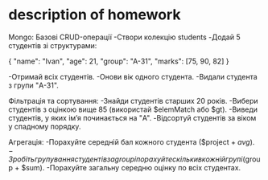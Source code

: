 # description of homework

Mongo: Базові CRUD-операції
-Створи колекцію students
-Додай 5 студентів зі структурами:

{
"name": "Ivan",
"age": 21,
"group": "A-31",
"marks": [75, 90, 82]
}

-Отримай всіх студентів.
-Онови вік одного студента.
-Видали студента з групи "A-31".

Фільтрація та сортування:
-Знайди студентів старших 20 років.
-Вибери студентів з оцінкою вище 85 (використай $elemMatch або $gt).
-Виведи студентів, у яких ім’я починається на "A".
-Відсортуй студентів за віком у спадному порядку.

Агрегація:
-Порахуйте середній бал кожного студента ($project + $avg).
-Зробіть групування студентів за group і порахуйте скільки в кожній групі ($group + $sum).
-Порахуйте загальну середню оцінку по всіх студентах.
